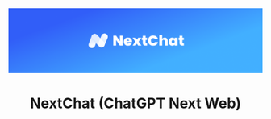 <div align="center">
<img src="./docs/images/head-cover.png" alt="icon"/>

<h1 align="center">NextChat (ChatGPT Next Web)</h1>
